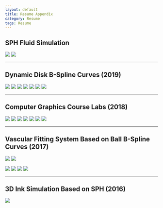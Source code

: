 ```yaml
---
layout: default
title: Resume Appendix
category: Resume
tags: Resume
---
```


## SPH Fluid Simulation
![](/assets/imgs/Resume-Appendix/SPH-Water/sph-19-07-20-8000-40.gif)
![](/assets/imgs/Resume-Appendix/SPH-Water/sph-19-07-20-16000-20.gif)

***
## Dynamic Disk B-Spline Curves (2019)
![](/assets/imgs/Resume-Appendix/D-DBSC/1.png)
![](/assets/imgs/Resume-Appendix/D-DBSC/2.png)
![](/assets/imgs/Resume-Appendix/D-DBSC/3.png)
![](/assets/imgs/Resume-Appendix/D-DBSC/4.png)
![](/assets/imgs/Resume-Appendix/D-DBSC/5.png)
![](/assets/imgs/Resume-Appendix/D-DBSC/6.png)
![](/assets/imgs/Resume-Appendix/D-DBSC/7.png)


***
## Computer Graphics Course Labs (2018)
![](/assets/imgs/Resume-Appendix/CG/3.png)
![](/assets/imgs/Resume-Appendix/CG/4-normal.png)
![](/assets/imgs/Resume-Appendix/CG/4-phonglight.png)
![](/assets/imgs/Resume-Appendix/CG/5.png)
![](/assets/imgs/Resume-Appendix/CG/7.png)
![](/assets/imgs/Resume-Appendix/CG/8-raytracing.png)
![](/assets/imgs/Resume-Appendix/CG/8-raytracing-mesh.png)


***
## Vascular Fitting System Based on Ball B-Spline Curves (2017)
![](/assets/imgs/Resume-Appendix/Vascular-System/1.png)
![](/assets/imgs/Resume-Appendix/Vascular-System/2.png)
<!-- ![](/assets/imgs/Resume-Appendix/Vascular-System/3.png) -->
![](/assets/imgs/Resume-Appendix/Vascular-System/4.png)
![](/assets/imgs/Resume-Appendix/Vascular-System/5.png)
![](/assets/imgs/Resume-Appendix/Vascular-System/6.png)
![](/assets/imgs/Resume-Appendix/Vascular-System/7.png)

***
## 3D Ink Simulation Based on SPH (2016)
![](/assets/imgs/Resume-Appendix/SPH-Ink/bunny.png)
<!-- ![](/assets/imgs/Resume-Appendix/SPH-Ink/dragon.png) -->
<!-- ![](/assets/imgs/Resume-Appendix/SPH-Ink/house.png) -->

